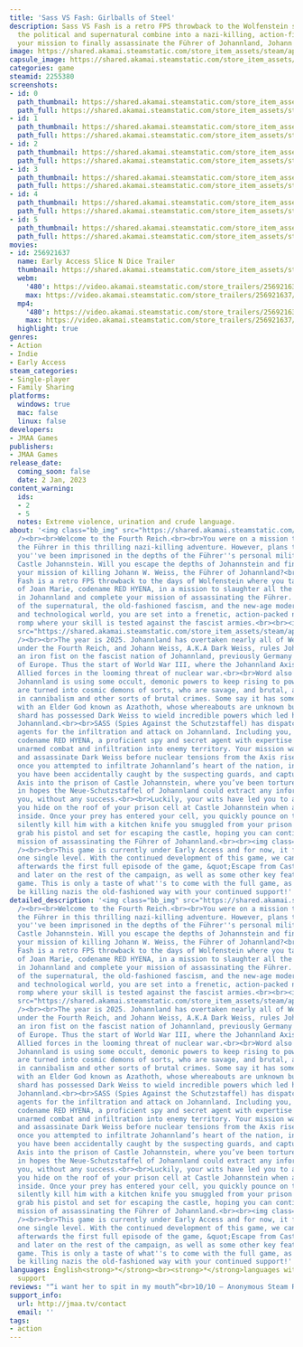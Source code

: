 ```yaml
---
title: 'Sass VS Fash: Girlballs of Steel'
description: Sass VS Fash is a retro FPS throwback to the Wolfenstein series where
  the political and supernatural combine into a nazi-killing, action-filled romp in
  your mission to finally assassinate the Führer of Johannland, Johann W. Weiss.
image: https://shared.akamai.steamstatic.com/store_item_assets/steam/apps/2255380/header.jpg?t=1687727234
capsule_image: https://shared.akamai.steamstatic.com/store_item_assets/steam/apps/2255380/capsule_231x87.jpg?t=1687727234
categories: game
steamid: 2255380
screenshots:
- id: 0
  path_thumbnail: https://shared.akamai.steamstatic.com/store_item_assets/steam/apps/2255380/ss_fa904eb817932bfa53cde2aef028bebbbd1af2a5.600x338.jpg?t=1687727234
  path_full: https://shared.akamai.steamstatic.com/store_item_assets/steam/apps/2255380/ss_fa904eb817932bfa53cde2aef028bebbbd1af2a5.1920x1080.jpg?t=1687727234
- id: 1
  path_thumbnail: https://shared.akamai.steamstatic.com/store_item_assets/steam/apps/2255380/ss_f69d794556521fa0c5ccf748e2af7eb7005b6e2b.600x338.jpg?t=1687727234
  path_full: https://shared.akamai.steamstatic.com/store_item_assets/steam/apps/2255380/ss_f69d794556521fa0c5ccf748e2af7eb7005b6e2b.1920x1080.jpg?t=1687727234
- id: 2
  path_thumbnail: https://shared.akamai.steamstatic.com/store_item_assets/steam/apps/2255380/ss_bd5ed6c4fff541168e2f171489b52d673a1eb678.600x338.jpg?t=1687727234
  path_full: https://shared.akamai.steamstatic.com/store_item_assets/steam/apps/2255380/ss_bd5ed6c4fff541168e2f171489b52d673a1eb678.1920x1080.jpg?t=1687727234
- id: 3
  path_thumbnail: https://shared.akamai.steamstatic.com/store_item_assets/steam/apps/2255380/ss_b40db9ef97419de021809a0c154a199f79866a6b.600x338.jpg?t=1687727234
  path_full: https://shared.akamai.steamstatic.com/store_item_assets/steam/apps/2255380/ss_b40db9ef97419de021809a0c154a199f79866a6b.1920x1080.jpg?t=1687727234
- id: 4
  path_thumbnail: https://shared.akamai.steamstatic.com/store_item_assets/steam/apps/2255380/ss_f8f13fc8bf2f5dac2565d974eac7524fb3c7d470.600x338.jpg?t=1687727234
  path_full: https://shared.akamai.steamstatic.com/store_item_assets/steam/apps/2255380/ss_f8f13fc8bf2f5dac2565d974eac7524fb3c7d470.1920x1080.jpg?t=1687727234
- id: 5
  path_thumbnail: https://shared.akamai.steamstatic.com/store_item_assets/steam/apps/2255380/ss_b659921dc4a3e06addf810e5e7d5c9af7b82704a.600x338.jpg?t=1687727234
  path_full: https://shared.akamai.steamstatic.com/store_item_assets/steam/apps/2255380/ss_b659921dc4a3e06addf810e5e7d5c9af7b82704a.1920x1080.jpg?t=1687727234
movies:
- id: 256921637
  name: Early Access Slice N Dice Trailer
  thumbnail: https://shared.akamai.steamstatic.com/store_item_assets/steam/apps/256921637/movie.293x165.jpg?t=1671487738
  webm:
    '480': https://video.akamai.steamstatic.com/store_trailers/256921637/movie480_vp9.webm?t=1671487738
    max: https://video.akamai.steamstatic.com/store_trailers/256921637/movie_max_vp9.webm?t=1671487738
  mp4:
    '480': https://video.akamai.steamstatic.com/store_trailers/256921637/movie480.mp4?t=1671487738
    max: https://video.akamai.steamstatic.com/store_trailers/256921637/movie_max.mp4?t=1671487738
  highlight: true
genres:
- Action
- Indie
- Early Access
steam_categories:
- Single-player
- Family Sharing
platforms:
  windows: true
  mac: false
  linux: false
developers:
- JMAA Games
publishers:
- JMAA Games
release_date:
  coming_soon: false
  date: 2 Jan, 2023
content_warning:
  ids:
  - 2
  - 5
  notes: Extreme violence, urination and crude language.
about: '<img class="bb_img" src="https://shared.akamai.steamstatic.com/store_item_assets/steam/apps/2255380/extras/sass-vs-fash_logo_waysmaller.png?t=1687727234"
  /><br><br>Welcome to the Fourth Reich.<br><br>You were on a mission to assassinate
  the Führer in this thrilling nazi-killing adventure. However, plans turn sour and
  you''ve been imprisoned in the depths of the Führer''s personal military castle,
  Castle Johannstein. Will you escape the depths of Johannstein and finally complete
  your mission of killing Johann W. Weiss, the Führer of Johannland?<br><br>Sass VS
  Fash is a retro FPS throwback to the days of Wolfenstein where you take the role
  of Joan Marie, codename RED HYENA, in a mission to slaughter all the demonic nazis
  in Johannland and complete your mission of assassinating the Führer. With a pinch
  of the supernatural, the old-fashioned fascism, and the new-age modern political
  and technological world, you are set into a frenetic, action-packed nazi-killing
  romp where your skill is tested against the fascist armies.<br><br><img class="bb_img"
  src="https://shared.akamai.steamstatic.com/store_item_assets/steam/apps/2255380/extras/story_title.png?t=1687727234"
  /><br><br>The year is 2025. Johannland has overtaken nearly all of Western Europe
  under the Fourth Reich, and Johann Weiss, A.K.A Dark Weiss, rules Johannland with
  an iron fist on the fascist nation of Johannland, previously Germany and the rest
  of Europe. Thus the start of World War III, where the Johannland Axis faces the
  Allied forces in the looming threat of nuclear war.<br><br>Word also has it that
  Johannland is using some occult, demonic powers to keep rising to power. Their soldiers
  are turned into cosmic demons of sorts, who are savage, and brutal, and even engage
  in cannibalism and other sorts of brutal crimes. Some say it has something to do
  with an Elder God known as Azathoth, whose whereabouts are unknown but somehow his
  shard has possessed Dark Weiss to wield incredible powers which led him to rule
  Johannland.<br><br>SASS (Spies Against the Schutzstaffel) has dispatched their best
  agents for the infiltration and attack on Johannland. Including you, Joan Marie,
  codename RED HYENA, a proficient spy and secret agent with expertise in armed and
  unarmed combat and infiltration into enemy territory. Your mission was to infiltrate
  and assassinate Dark Weiss before nuclear tensions from the Axis rise up.<br><br>However,
  once you attempted to infiltrate Johannland’s heart of the nation, into the Neo-Reichstag,
  you have been accidentally caught by the suspecting guards, and captured by the
  Axis into the prison of Castle Johannstein, where you’ve been tortured and beaten
  in hopes the Neue-Schutzstaffel of Johannland could extract any information from
  you, without any success.<br><br>Luckily, your wits have led you to a plan for escape:
  you hide on the roof of your prison cell at Castle Johannstein when a guard checks
  inside. Once your prey has entered your cell, you quickly pounce on the guard and
  silently kill him with a kitchen knife you smuggled from your prison rations. You
  grab his pistol and set for escaping the castle, hoping you can continue with your
  mission of assassinating the Führer of Johannland.<br><br><img class="bb_img" src="https://shared.akamai.steamstatic.com/store_item_assets/steam/apps/2255380/extras/early_access_title.png?t=1687727234"
  /><br><br>This game is currently under Early Access and for now, it features only
  one single level. With the continued development of this game, we can hope to include
  afterwards the first full episode of the game, &quot;Escape from Castle Johannstein&quot;,
  and later on the rest of the campaign, as well as some other key features of the
  game. This is only a taste of what''s to come with the full game, as you''ll eventually
  be killing nazis the old-fashioned way with your continued support!'
detailed_description: '<img class="bb_img" src="https://shared.akamai.steamstatic.com/store_item_assets/steam/apps/2255380/extras/sass-vs-fash_logo_waysmaller.png?t=1687727234"
  /><br><br>Welcome to the Fourth Reich.<br><br>You were on a mission to assassinate
  the Führer in this thrilling nazi-killing adventure. However, plans turn sour and
  you''ve been imprisoned in the depths of the Führer''s personal military castle,
  Castle Johannstein. Will you escape the depths of Johannstein and finally complete
  your mission of killing Johann W. Weiss, the Führer of Johannland?<br><br>Sass VS
  Fash is a retro FPS throwback to the days of Wolfenstein where you take the role
  of Joan Marie, codename RED HYENA, in a mission to slaughter all the demonic nazis
  in Johannland and complete your mission of assassinating the Führer. With a pinch
  of the supernatural, the old-fashioned fascism, and the new-age modern political
  and technological world, you are set into a frenetic, action-packed nazi-killing
  romp where your skill is tested against the fascist armies.<br><br><img class="bb_img"
  src="https://shared.akamai.steamstatic.com/store_item_assets/steam/apps/2255380/extras/story_title.png?t=1687727234"
  /><br><br>The year is 2025. Johannland has overtaken nearly all of Western Europe
  under the Fourth Reich, and Johann Weiss, A.K.A Dark Weiss, rules Johannland with
  an iron fist on the fascist nation of Johannland, previously Germany and the rest
  of Europe. Thus the start of World War III, where the Johannland Axis faces the
  Allied forces in the looming threat of nuclear war.<br><br>Word also has it that
  Johannland is using some occult, demonic powers to keep rising to power. Their soldiers
  are turned into cosmic demons of sorts, who are savage, and brutal, and even engage
  in cannibalism and other sorts of brutal crimes. Some say it has something to do
  with an Elder God known as Azathoth, whose whereabouts are unknown but somehow his
  shard has possessed Dark Weiss to wield incredible powers which led him to rule
  Johannland.<br><br>SASS (Spies Against the Schutzstaffel) has dispatched their best
  agents for the infiltration and attack on Johannland. Including you, Joan Marie,
  codename RED HYENA, a proficient spy and secret agent with expertise in armed and
  unarmed combat and infiltration into enemy territory. Your mission was to infiltrate
  and assassinate Dark Weiss before nuclear tensions from the Axis rise up.<br><br>However,
  once you attempted to infiltrate Johannland’s heart of the nation, into the Neo-Reichstag,
  you have been accidentally caught by the suspecting guards, and captured by the
  Axis into the prison of Castle Johannstein, where you’ve been tortured and beaten
  in hopes the Neue-Schutzstaffel of Johannland could extract any information from
  you, without any success.<br><br>Luckily, your wits have led you to a plan for escape:
  you hide on the roof of your prison cell at Castle Johannstein when a guard checks
  inside. Once your prey has entered your cell, you quickly pounce on the guard and
  silently kill him with a kitchen knife you smuggled from your prison rations. You
  grab his pistol and set for escaping the castle, hoping you can continue with your
  mission of assassinating the Führer of Johannland.<br><br><img class="bb_img" src="https://shared.akamai.steamstatic.com/store_item_assets/steam/apps/2255380/extras/early_access_title.png?t=1687727234"
  /><br><br>This game is currently under Early Access and for now, it features only
  one single level. With the continued development of this game, we can hope to include
  afterwards the first full episode of the game, &quot;Escape from Castle Johannstein&quot;,
  and later on the rest of the campaign, as well as some other key features of the
  game. This is only a taste of what''s to come with the full game, as you''ll eventually
  be killing nazis the old-fashioned way with your continued support!'
languages: English<strong>*</strong><br><strong>*</strong>languages with full audio
  support
reviews: "“i want her to spit in my mouth”<br>10/10 – Anonymous Steam Reviewer<br>"
support_info:
  url: http://jmaa.tv/contact
  email: ''
tags:
- action
---
```


